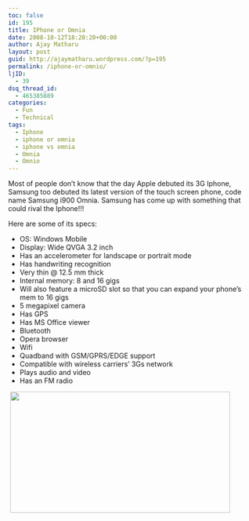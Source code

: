 ```yaml
---
toc: false
id: 195
title: IPhone or Omnia
date: 2008-10-12T18:20:20+00:00
author: Ajay Matharu
layout: post
guid: http://ajaymatharu.wordpress.com/?p=195
permalink: /iphone-or-omnio/
ljID:
  - 39
dsq_thread_id:
  - 465385889
categories:
  - Fun
  - Technical
tags:
  - Iphone
  - iphone or omnia
  - iphone vs omnia
  - Omnia
  - Omnio
---
```

Most of people don&#8217;t know that the day Apple debuted its 3G Iphone, Samsung too debuted its latest version of the touch screen phone, code name Samsung i900 Omnia. Samsung has come up with something that could rival the Iphone!!!

Here are some of its specs:

  * OS: Windows Mobile
  * Display: Wide QVGA 3.2 inch
  * Has an accelerometer for landscape or portrait mode
  * Has handwriting recognition
  * Very thin @ 12.5 mm thick
  * Internal memory: 8 and 16 gigs
  * Will also feature a microSD slot so that you can expand your phone&#8217;s mem to 16 gigs
  * 5 megapixel camera
  * Has GPS
  * Has MS Office viewer
  * Bluetooth
  * Opera browser
  * Wifi
  * Quadband with GSM/GPRS/EDGE support
  * Compatible with wireless carriers&#8217; 3Gs network
  * Plays audio and video
  * Has an FM radio

 [<img class="aligncenter size-full wp-image-196" title="omnio" src="http://ajaymatharu.files.wordpress.com/2008/10/omnio.png" alt="" width="449" height="247" />](http://ajaymatharu.files.wordpress.com/2008/10/omnio.png)
